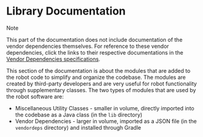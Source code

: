 # Library Documentation

> [!NOTE]
> This part of the documentation does not include documentation of the vendor dependencies themselves. For reference to these vendor dependencies, click the links to their respective documentations in the [Vendor Dependencies specifications](VENDOR%20LIBRARIES.md#third-party-library-documentation).


This section of the documentation is about the modules that are added to the robot code to simplify and organize the codebase. The modules are created by third-party developers and are very useful for robot functionality through supplementary classes. The two types of modules that are used by the robot software are:

- Miscellaneous Utility Classes - smaller in volume, directly imported into the codebase as a Java class (in the `lib` directory)
- Vendor Dependencies - larger in volume, imported as a JSON file (in the `vendordeps` directory) and installed through Gradle